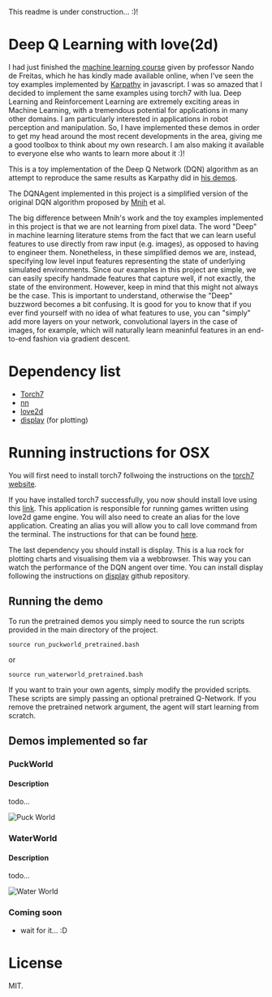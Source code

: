 
This readme is under construction... :)!

# Deep Q Learning with love(2d)

I had just finished the [machine learning course][9] given by professor Nando de Freitas, which he has kindly made available online, when I've seen the toy examples implemented by [Karpathy][1] in javascript. I was so amazed that I decided to implement the same examples using torch7 with lua.
Deep Learning and Reinforcement Learning are extremely exciting areas in Machine Learning, with a tremendous potential for applications in many other domains. I am particularly interested in applications in robot perception and manipulation. So, I have implemented these demos in order to get my head around the most recent developments in the area, giving me a good toolbox to think about my own research. I am also making it available to everyone else who wants to learn more about it :)!

This is a toy implementation of the Deep Q Network (DQN) algorithm as an attempt to reproduce the same results as Karpathy did in [his demos][1]. 

The DQNAgent implemented in this project is a simplified version of the original DQN algorithm proposed by [Mnih][8] et al.

The big difference between Mnih's work and the toy examples implemented in this project is that we are not learning from pixel data. The word "Deep" in machine learning literature stems from the fact that we can learn useful features to use directly from raw input (e.g. images), as opposed to having to engineer them. Nonetheless, in these simplified demos we are, instead, specifying low level input features representing the state of underlying simulated environments. Since our examples in this project are simple, we can easily specify handmade features that capture well, if not exactly, the state of the environment. However, keep in mind that this might not always be the case. This is important to understand, otherwise the "Deep" buzzword becomes a bit confusing. It is good for you to know that if you ever find yourself with no idea of what features to use, you can "simply" add more layers on your network, convolutional layers in the case of images, for example, which will naturally learn meaninful features in an end-to-end fashion via gradient descent.

# Dependency list

* [Torch7][2]
* [nn][3]
* [love2d][4]
* [display][5] (for plotting)

[1]: http://cs.stanford.edu/people/karpathy/reinforcejs/puckworld.html
[2]: http://torch.ch
[3]: https://github.com/torch/nn
[4]: https://love2d.org/wiki/Main_Page
[5]: https://github.com/szym/display
[6]: https://love2d.org/wiki/Game_Distribution#Creating_a_MacOS_X_App
[7]: https://love2d.org/wiki/Getting_Started
[8]: https://www.cs.toronto.edu/%7Evmnih/docs/dqn.pdf
[9]: https://www.cs.ox.ac.uk/people/nando.defreitas/machinelearning/

# Running instructions for OSX

You will first need to install torch7 follwoing the instructions on the [torch7 website][2].

If you have installed torch7 successfully, you now should install love using this [link][6]. This application is responsible for running games written using love2d game engine. You will also need to create an alias for the love application. Creating an alias you will allow you to call love command from the terminal. The instructions for that can be found [here][7].

The last dependency you should install is display. This is a lua rock for plotting charts and visualising them via a webbrowser. This way you can watch the performance of the DQN angent over time. You can install display following the instructions on [display][5] github repository.


## Running the demo

To run the pretrained demos you simply need to source the run scripts provided in the main directory of the project. 

```
source run_puckworld_pretrained.bash
```

or

```
source run_waterworld_pretrained.bash
```

If you want to train your own agents, simply modify the provided scripts. These scripts are simply passing an optional pretrained Q-Network. If you remove the pretrained network argument, the agent will start learning from scratch.


## Demos implemented so far

### PuckWorld

#### Description

todo...


![Puck World](https://github.com/eaa3/DeepQLearning/raw/master/gifs/puckworld.gif)

### WaterWorld

#### Description

todo...

![Water World](https://github.com/eaa3/DeepQLearning/raw/master/gifs/waterworld.gif)


### Coming soon

* wait for it... :D

# License

MIT.
